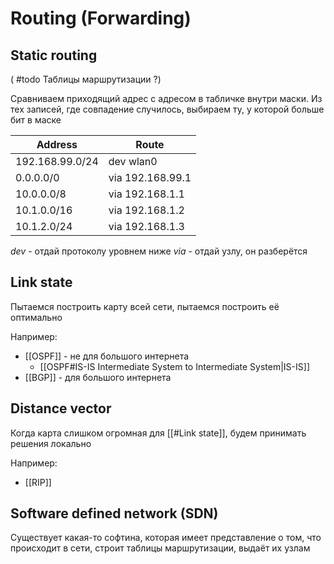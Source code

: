 # Routing (Forwarding)

## Static routing
( #todo Таблицы маршрутизации ?)

Сравниваем приходящий адрес с адресом в табличке внутри маски. Из тех записей, где совпадение случилось, выбираем ту, у которой больше бит в маске

| Address | Route |
|-|-|
| 192.168.99.0/24 | dev wlan0 |
| 0.0.0.0/0 | via 192.168.99.1 |
| 10.0.0.0/8 | via 192.168.1.1 |
| 10.1.0.0/16 | via 192.168.1.2 |
| 10.1.2.0/24 | via 192.168.1.3 |

_dev_ - отдай протоколу уровнем ниже
_via_ - отдай узлу, он разберётся

## Link state

Пытаемся построить карту всей сети, пытаемся построить её оптимально

Например:
* [[OSPF]] - не для большого интернета
	* [[OSPF#IS-IS Intermediate System to Intermediate System|IS-IS]]
* [[BGP]] - для большого интернета

## Distance vector

Когда карта слишком огромная для [[#Link state]], будем принимать решения локально

Например:
* [[RIP]]

## Software defined network (SDN)

Существует какая-то софтина, которая имеет представление о том, что происходит в сети, строит таблицы маршрутизации, выдаёт их узлам